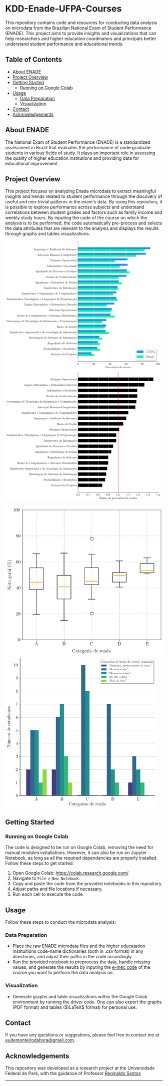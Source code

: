 # KDD-Enade-UFPA-Courses

This repository contains code and resources for conducting data analysis on microdata from the Brazilian National Exam of Student Performance (ENADE). This project aims to provide insights and visualizations that can help researchers and higher education coordinators and principals better understand student performance and educational trends.

## Table of Contents

- [About ENADE](#about-enade)
- [Project Overview](#project-overview)
- [Getting Started](#getting-started)
  - [Running on Google Colab](#running-on-google-colab)
- [Usage](#usage)
  - [Data Preparation](#data-preparation) 
  - [Visualization](#visualization)
- [Contact](#contact)
- [Acknowledgements](#acknowledgements)

## About ENADE <a name="about-enade"></a>


The National Exam of Student Performance (ENADE) is a standardized assessment in Brazil that evaluates the performance of undergraduate students in various fields of study. It plays an important role in assessing the quality of higher education institutions and providing data for educational improvement.

## Project Overview <a name="project-overview"></a>

This project focuses on analyzing Enade microdata to extract meaningful insights and trends related to student performance through the discovery of useful and non-trivial patterns in the exam's data. By using this repository, it is possible to explore performance across subjects and understand correlations between student grades and factors such as family income and weekly study hours. By inputing the code of the course on which the analysis is to be performed, the code automatically pre-process and selects the data attributes that are relevant to the analysis and displays the results through graphs and tables visualizations.

<p float="left">
<img src="images/absolute_graph.png" width="500"> 
<img src="images/ratio_graph.png" width="500">
</p><p float="left">
<img src="images/income_boxplot.png" width="512">
<img src="images/bar_group_graph.png" width="485">
</p>



## Getting Started <a name="getting-started"></a>

### Running on Google Colab <a name="running-on-google-colab"></a>

The code is designed to be run on Google Colab, removing the need for manual modules installations. However, it can also be run on Jupyter Notebook, as long as all the required dependencies are properly installed. Follow these steps to get started:

1. Open Google Colab: https://colab.research.google.com/
2. Navigate to `File` > `New Notebook`.
3. Copy and paste the code from the provided notebooks in this repository.
4. Adjust paths and file locations if necessary.
5. Run each cell to execute the code.

## Usage <a name="usage"></a>

Follow these steps to conduct the microdata analysis:

### Data Preparation <a name="data-preparation"></a>

- Place the raw ENADE microdata files and the higher educatation instituitions code-name dictionaries (both in .csv format) in any directories, and adjust their paths in the code accordingly.
- Run the provided notebook to preprocess the data, handle missing values, and generate the results by inputing the [e-mec code](https://emec.mec.gov.br/) of the course you want to perform the data analysis on.

### Visualization <a name="visualization"></a>

- Generate graphs and table visualizations within the Google Colab environment by running the driver code. One can also export the graphs (PDF format) and tables ($\LaTeX$ format) for personal use.

## Contact <a name="contact"></a>

If you have any questions or suggestions, please feel free to contact me at [eudemonteirodahora@gmail.com](mailto:eudemonteirodahora@gmail.com).

## Acknowledgements <a name="acknowledgements"></a>

This repository was developed as a research project at the Universidade Federal do Pará, with the guidance of Professor [Reginaldo Santos](https://www.escavador.com/sobre/5457885/reginaldo-cordeiro-dos-santos-filho)

---

